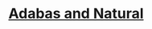 # [Adabas and Natural](https:http://www2.softwareag.com/corporate/products/adabas_natural/default.aspx)
